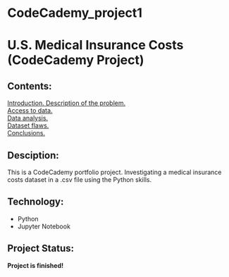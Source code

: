 # CodeCademy_project1
# U.S. Medical Insurance Costs (CodeCademy Project)

## Contents:

[Introduction. Description of the problem.](#)<br>
[Access to data.](#)<br>
[Data analysis.](#)<br>
[Dataset flaws.](#)<br>
[Conclusions.](#)<br>

## Desciption:

This is a CodeCademy portfolio project.  Investigating a medical insurance costs dataset in a .csv file using the Python skills.

## Technology:

- Python
- Jupyter Notebook

## Project Status:

**Project is finished!**

